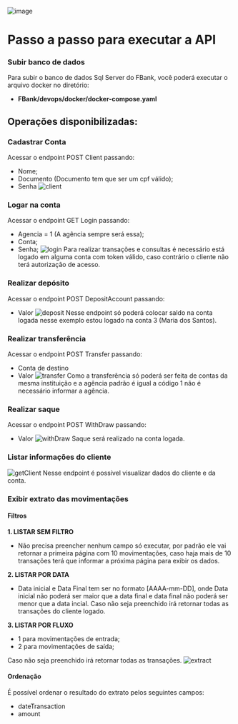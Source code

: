 ![image](https://github.com/rodrigomicheld/FBank/assets/52136656/7cfb8d1b-3eb4-43ad-a030-b4f14729f0f7)
# **Passo a passo para executar a API**
### **Subir banco de dados**
Para subir o banco de dados Sql Server do FBank, você poderá executar o arquivo docker no diretório:
* **FBank/devops/docker/docker-compose.yaml**
## **Operações disponibilizadas:**
### **Cadastrar Conta**
Acessar o endpoint POST Client passando:
* Nome;
* Documento (Documento tem que ser um cpf válido);
* Senha
![client](https://github.com/rodrigomicheld/FBank/assets/45425275/18b49cf2-c009-42b0-8863-0299729d9d1b)
### **Logar na conta**
Acessar o endpoint GET Login passando: 
* Agencia = 1 (A agência sempre será essa);
* Conta;
* Senha;
![login](https://github.com/rodrigomicheld/FBank/assets/45425275/f532751b-2d70-43e3-a8b0-9f3d19b6cdf8)
Para realizar transações e consultas é necessário está logado em alguma conta com token válido, caso contrário o cliente não terá autorização de acesso.
### **Realizar depósito**
Acessar o endpoint POST DepositAccount passando:
* Valor
![deposit](https://github.com/rodrigomicheld/FBank/assets/45425275/f2853ea7-ffcb-4ccd-9218-1edea8061106)
Nesse endpoint só poderá colocar saldo na conta logada nesse exemplo estou logado na conta 3 (Maria dos Santos). 
### **Realizar transferência**
Acessar o endpoint POST Transfer passando:
* Conta de destino
* Valor
![transfer](https://github.com/rodrigomicheld/FBank/assets/45425275/69669ad6-33b6-4643-9862-11f31906023c)
Como a transferência só poderá ser feita de contas da mesma instituição e a agência padrão é igual a código 1 não é necessário informar a agência.
### **Realizar saque**
Acessar o endpoint POST WithDraw passando:
* Valor
![withDraw](https://github.com/rodrigomicheld/FBank/assets/45425275/2ef88e96-a67b-4c91-bcab-c79f7b8900bd) 
Saque será realizado na conta logada.
### **Listar informações do cliente**
![getClient](https://github.com/rodrigomicheld/FBank/assets/45425275/01eacebf-cb86-42a6-b4a7-f72aa34f383b)
Nesse endpoint é possível visualizar dados do cliente e da conta.
### **Exibir extrato das movimentações**
#### Filtros
**1. LISTAR SEM FILTRO**
* Não precisa preencher nenhum campo só executar, por padrão ele vai retornar a primeira página com 10 movimentações, caso haja mais de 10 transações terá que informar a próxima página para exibir os dados.
  
**2. LISTAR POR DATA**
* Data inicial e Data Final tem ser no formato [AAAA-mm-DD], onde Data inicial não poderá ser maior que a data final e data final não poderá ser menor que a data incial. Caso não seja preenchido irá retornar todas as transações do cliente logado.
  
**3. LISTAR POR FLUXO** 
* 1 para movimentações de entrada;
* 2 para movimentações de saída;

Caso não seja preenchido irá retornar todas as transações.
![extract](https://github.com/rodrigomicheld/FBank/assets/45425275/59ecaade-a88d-4220-9344-b6b36f418d63)
#### Ordenação
É possível ordenar o resultado do extrato pelos seguintes campos:
* dateTransaction
* amount

 
	
 
